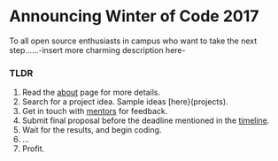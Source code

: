 # Announcing Winter of Code 2017

To all open source enthusiasts in campus who want to take the next step......-insert more charming description here-

### TLDR

1. Read the [about](about) page for more details.
2. Search for a project idea. Sample ideas [here}(projects).
3. Get in touch with [mentors](mentors) for feedback.
4. Submit final proposal before the deadline mentioned in the [timeline](timeline).
5. Wait for the results, and begin coding.
6. ...
7. Profit.